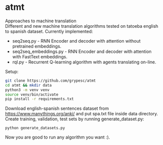 # atmt
Approaches to machine translation  
Different and new machine translation algorithms tested on tatoeba english to spanish dataset. Currently implemented:
* seq2seq.py - RNN Encoder and decoder with attention without pretrained embeddings.
* seq2seq_embeddings.py - RNN Encoder and decoder with attention with FastText embeddings.
* rql.py - Recurrent Q-learning algorithm with agents translating on-line.

Setup:
```bash
git clone https://github.com/grypesc/atmt
cd atmt && mkdir data
python3 -m venv venv
source venv/bin/activate
pip install -r requirements.txt
```
Download english-spanish sentences dataset from https://www.manythings.org/anki/ and put spa.txt file inside data directory. 
Create training, validation, test sets by running generate_dataset.py:

```python3
python generate_datasets.py
```

Now you are good to run any algorithm you want :).
